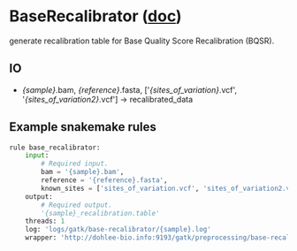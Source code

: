 # BaseRecalibrator ([doc](https://software.broadinstitute.org/gatk/documentation/tooldocs/current/org_broadinstitute_hellbender_tools_walkers_bqsr_BaseRecalibrator.php))

generate recalibration table for Base Quality Score Recalibration (BQSR).

## IO

- *{sample}*.bam, *{reference}*.fasta, ['*{sites_of_variation}*.vcf', '*{sites_of_variation2}*.vcf'] -> recalibrated_data

## Example snakemake rules
```python
rule base_recalibrator:
    input:
        # Required input.
        bam = '{sample}.bam',
        reference = '{reference}.fasta',
        known_sites = ['sites_of_variation.vcf', 'sites_of_variation2.vcf'],
    output:
        # Required output.
        '{sample}_recalibration.table'
    threads: 1
    log: 'logs/gatk/base-recalibrator/{sample}.log'
    wrapper: 'http://dohlee-bio.info:9193/gatk/preprocessing/base-recalibrator'
```
